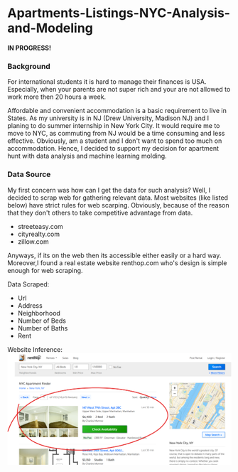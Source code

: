 # Apartments-Listings-NYC-Analysis-and-Modeling

**IN PROGRESS!** 

### Background

For international students it is hard to manage their finances is USA. Especially, when your parents are not super rich and your are not allowed to work more then 20 hours a week. 

Affordable and convenient accommodation is a basic requirement to live in States. As my university is in NJ (Drew University, Madison NJ) and I planing to do summer internship in New York City. It would require me to move to NYC, as commuting from NJ would be a time consuming and less effective. Obviously, am a student and I don't want to spend too much on accommodation. Hence, I decided to support my decision for apartment hunt with data analysis and machine learning molding. 


### Data Source

My first concern was how can I get the data for such analysis?
Well, I decided to scrap web for gathering relevant data. Most websites (like listed below) have strict rules for web scarping. Obviously, because of the reason that they don't others to take competitive advantage from data.  
-	streeteasy.com <br>
-	cityrealty.com <br>
-	zillow.com<br>

Anyways, if its on the web then its accessible either easily or a hard way. Moreover,I found a real estate website renthop.com who's design is simple enough for web scraping. 

Data Scraped:
- Url 
- Address
- Neighborhood 
- Number of Beds
- Number of Baths 
- Rent

Website Inference:
![Kiku](Images/renthopes.com.png)